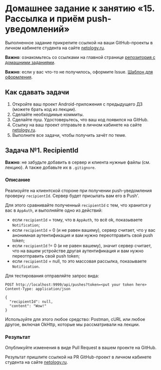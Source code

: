 # Домашнее задание к занятию «15. Рассылка и приём push-уведомлений»

Выполненное задание прикрепите ссылкой на ваши GitHub-проекты в личном кабинете студента на сайте [netology.ru](https://netology.ru).

**Важно**: ознакомьтесь со ссылками на главной странице [репозитория с домашними заданиями](../README.md).

**Важно**: если у вас что-то не получилось, оформите Issue. [Шаблон для оформления](../report-requirements.md).

## Как сдавать задачи

1. Откройте ваш проект Android-приложения с предыдущего ДЗ (можете брать код из лекции).
1. Сделайте необходимые коммиты.
1. Сделайте пуш. Удостоверьтесь, что ваш код появился на GitHub.
1. Ссылку на ваш проект отправьте в личном кабинете на сайте [netology.ru](https://netology.ru).
1. Выполните все задачи, чтобы получить зачёт по теме.

## Задача №1. RecipientId

**Важно**: не забудьте добавить в сервер и клиента нужные файлы (см. лекцию). А также добавьте их в `.gitignore`.

### Описание

Реализуйте на клиентской стороне при получении push-уведомления проверку `recipientId`. Сервер будет присылать вам его в Push'.

Для этого сравнивайте полученный `recipientId` с тем, что хранится у вас в `AppAuth`, и выполняйте одно из действий:
* если `recipientId` = тому, что в `AppAuth`, то всё ok, показываете `Notification`;
* если `recipientId` = 0 (и не равен вашему), сервер считает, что у вас анонимная аутентификация и вам нужно переотправить свой push token;
* если `recipientId` != 0 (и не равен вашему), значит сервер считает, что на вашем устройстве другая аутентификация и вам нужно переотправить свой push token;
* если `recipientId` = null, то это массовая рассылка, показываете `Notification`.

Для тестирования отправляйте запрос вида:

```http request
POST http://localhost:9999/api/pushes?token=<put your token here>
Content-Type: application/json

{
  "recipientId": null,
  "content": "Wow!"
}
```

Используйте для этого любое средство: Postman, cURL или любое другое, включая OkHttp, которые мы рассматривали на лекции.

### Результат

Опубликуйте изменения в виде Pull Request в вашем проекте на GitHub.

Результат пришлите ссылкой на PR GitHub-проект в личном кабинете студента на сайте [netology.ru](https://netology.ru).
